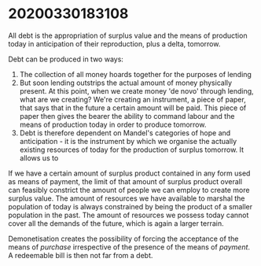 20200330183108
==============



All debt is the appropriation of surplus value and the means of production today in anticipation of their reproduction, plus a delta, tomorrow.

Debt can be produced in two ways:

1. The collection of all money hoards together for the purposes of lending
2. But soon lending outstrips the actual amount of money physically present. At this point, when we create money 'de novo' through lending, what are we creating? We're creating an instrument, a piece of paper, that says that in the future a certain amount will be paid. This piece of paper then gives the bearer the ability to command labour and the means of production today in order to produce tomorrow.
3. Debt is therefore dependent on Mandel's categories of hope and anticipation - it is the instrument by which we organise the actually existing resources of today for the production of surplus tomorrow. It allows us to 

If we have a certain amount of surplus product contained in any form used as means of payment, the limit of that amount of surplus product overall can feasibly constrict the amount of people we can employ to create more surplus value. The amount of resources we have available to marshal the population of today is always constrained by being the product of a smaller population in the past. The amount of resources we possess today cannot cover all the demands of the future, which is again a larger terrain.

Demonetisation creates the possibility of forcing the acceptance of the means of *purchase* irrespective of the presence of the means of *payment*. A redeemable bill is then not far from a debt.